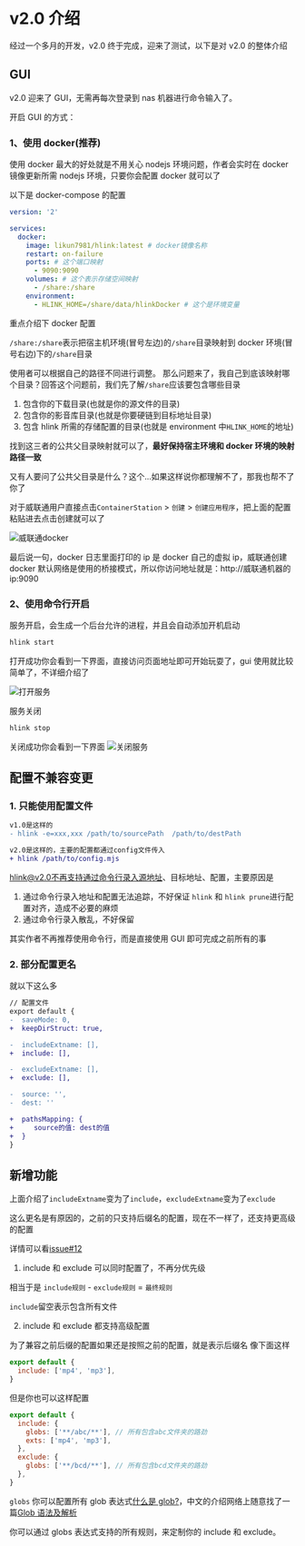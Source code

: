 # v2.0 介绍

经过一个多月的开发，v2.0 终于完成，迎来了测试，以下是对 v2.0 的整体介绍

## GUI

v2.0 迎来了 GUI，无需再每次登录到 nas 机器进行命令输入了。

开启 GUI 的方式：

### 1、使用 docker(推荐)

使用 docker 最大的好处就是不用关心 nodejs 环境问题，作者会实时在 docker 镜像更新所需 nodejs 环境，只要你会配置 docker 就可以了

以下是 docker-compose 的配置

```yaml
version: '2'

services:
  docker:
    image: likun7981/hlink:latest # docker镜像名称
    restart: on-failure
    ports: # 这个端口映射
      - 9090:9090
    volumes: # 这个表示存储空间映射
      - /share:/share
    environment:
      - HLINK_HOME=/share/data/hlinkDocker # 这个是环境变量
```

重点介绍下 docker 配置

`/share:/share`表示把宿主机环境(冒号左边)的`/share`目录映射到 docker 环境(冒号右边)下的`/share`目录

使用者可以根据自己的路径不同进行调整。
那么问题来了，我自己到底该映射哪个目录？回答这个问题前，我们先了解`/share`应该要包含哪些目录

1. 包含你的下载目录(也就是你的源文件的目录)
2. 包含你的影音库目录(也就是你要硬链到目标地址目录)
3. 包含 hlink 所需的存储配置的目录(也就是 environment 中`HLINK_HOME`的地址)

找到这三者的公共父目录映射就可以了，**最好保持宿主环境和 docker 环境的映射路径一致**

又有人要问了公共父目录是什么？这个...如果这样说你都理解不了，那我也帮不了你了

对于威联通用户直接点击`ContainerStation` > `创建` > `创建应用程序`，把上面的配置粘贴进去点击创建就可以了

![威联通docker](/qnap_docker.png)

最后说一句，docker 日志里面打印的 ip 是 docker 自己的虚拟 ip，威联通创建 docker 默认网络是使用的桥接模式，所以你访问地址就是：http://威联通机器的 ip:9090

### 2、使用命令行开启

服务开启，会生成一个后台允许的进程，并且会自动添加开机启动

```bash
hlink start
```

打开成功你会看到一下界面，直接访问页面地址即可开始玩耍了，gui 使用就比较简单了，不详细介绍了

![打开服务](/openServe.png)

服务关闭

```bash
hlink stop
```

关闭成功你会看到一下界面
![关闭服务](/stopServe.png)

## 配置不兼容变更

### 1. 只能使用配置文件

```diff
v1.0是这样的
- hlink -e=xxx,xxx /path/to/sourcePath  /path/to/destPath

v2.0是这样的，主要的配置都通过config文件传入
+ hlink /path/to/config.mjs
```

hlink@v2.0不再支持通过命令行录入源地址、目标地址、配置，主要原因是

1. 通过命令行录入地址和配置无法追踪，不好保证 `hlink` 和 `hlink prune`进行配置对齐，造成不必要的麻烦
2. 通过命令行录入散乱，不好保留

其实作者不再推荐使用命令行，而是直接使用 GUI 即可完成之前所有的事

### 2. 部分配置更名

就以下这么多

```diff
// 配置文件
export default {
-  saveMode: 0,
+  keepDirStruct: true,

-  includeExtname: [],
+  include: [],

-  excludeExtname: [],
+  exclude: [],

-  source: '',
-  dest: ''

+  pathsMapping: {
+     source的值: dest的值
+  }
}

```

## 新增功能

上面介绍了`includeExtname`变为了`include`，`excludeExtname`变为了`exclude`

这么更名是有原因的，之前的只支持后缀名的配置，现在不一样了，还支持更高级的配置

详情可以看[issue#12](https://github.com/likun7981/hlink/issues/12)

1. include 和 exclude 可以同时配置了，不再分优先级

相当于是 `include规则` - `exclude规则` = `最终规则`

`include`留空表示包含所有文件

2. include 和 exclude 都支持高级配置

为了兼容之前后缀的配置如果还是按照之前的配置，就是表示后缀名
像下面这样

```js
export default {
  include: ['mp4', 'mp3'],
}
```

但是你也可以这样配置

```js
export default {
  include: {
    globs: ['**/abc/**'], // 所有包含abc文件夹的路劲
    exts: ['mp4', 'mp3'],
  },
  exclude: {
    globs: ['**/bcd/**'], // 所有包含bcd文件夹的路劲
  },
}
```

`globs` 你可以配置所有 glob 表达式[什么是 glob?](<https://en.wikipedia.org/wiki/Glob_(programming)>)，中文的介绍网络上随意找了一篇[Glob 语法及解析](https://www.jianshu.com/p/d7a97b17ee5a)

你可以通过 globs 表达式支持的所有规则，来定制你的 include 和 exclude。
